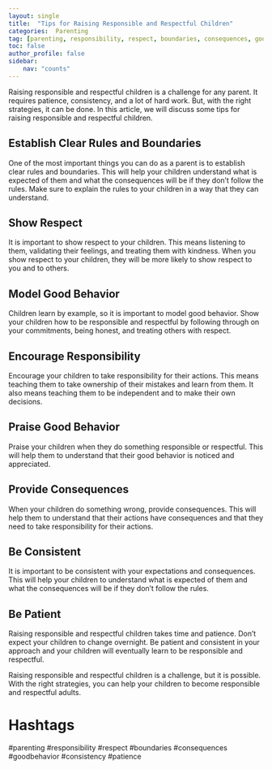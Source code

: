 ```yaml
---
layout: single
title:  "Tips for Raising Responsible and Respectful Children"
categories:  Parenting
tag: [parenting, responsibility, respect, boundaries, consequences, goodbehavior, consistency, patience, ]
toc: false
author_profile: false
sidebar:
    nav: "counts"
---
```

    
Raising responsible and respectful children is a challenge for any parent. It requires patience, consistency, and a lot of hard work. But, with the right strategies, it can be done. In this article, we will discuss some tips for raising responsible and respectful children.

## Establish Clear Rules and Boundaries

One of the most important things you can do as a parent is to establish clear rules and boundaries. This will help your children understand what is expected of them and what the consequences will be if they don’t follow the rules. Make sure to explain the rules to your children in a way that they can understand.

## Show Respect

It is important to show respect to your children. This means listening to them, validating their feelings, and treating them with kindness. When you show respect to your children, they will be more likely to show respect to you and to others.

## Model Good Behavior

Children learn by example, so it is important to model good behavior. Show your children how to be responsible and respectful by following through on your commitments, being honest, and treating others with respect.

## Encourage Responsibility

Encourage your children to take responsibility for their actions. This means teaching them to take ownership of their mistakes and learn from them. It also means teaching them to be independent and to make their own decisions.

## Praise Good Behavior

Praise your children when they do something responsible or respectful. This will help them to understand that their good behavior is noticed and appreciated.

## Provide Consequences

When your children do something wrong, provide consequences. This will help them to understand that their actions have consequences and that they need to take responsibility for their actions.

## Be Consistent

It is important to be consistent with your expectations and consequences. This will help your children to understand what is expected of them and what the consequences will be if they don’t follow the rules.

## Be Patient

Raising responsible and respectful children takes time and patience. Don’t expect your children to change overnight. Be patient and consistent in your approach and your children will eventually learn to be responsible and respectful.

Raising responsible and respectful children is a challenge, but it is possible. With the right strategies, you can help your children to become responsible and respectful adults.

# Hashtags

#parenting #responsibility #respect #boundaries #consequences #goodbehavior #consistency #patience